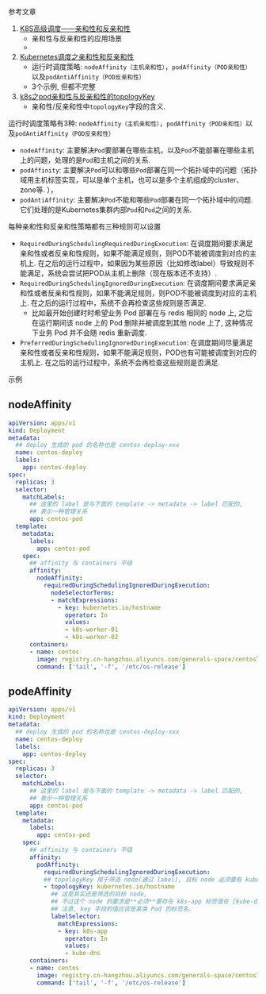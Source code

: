 参考文章

1. [K8S高级调度——亲和性和反亲和性](https://www.jianshu.com/p/61725f179223)
    - 亲和性与反亲和性的应用场景
    - 
2. [Kubernetes调度之亲和性和反亲和性](https://www.centos.bz/2018/06/kubernetes%E8%B0%83%E5%BA%A6%E4%B9%8B%E4%BA%B2%E5%92%8C%E6%80%A7%E5%92%8C%E5%8F%8D%E4%BA%B2%E5%92%8C%E6%80%A7/)
    - 运行时调度策略: `nodeAffinity（主机亲和性）`，`podAffinity（POD亲和性）`以及`podAntiAffinity（POD反亲和性）`
    - 3个示例, 但都不完整
3. [k8s之pod亲和性与反亲和性的topologyKey](https://blog.csdn.net/asdfsadfasdfsa/article/details/106027367)
    - 亲和性/反亲和性中`topologyKey`字段的含义.

运行时调度策略有3种: `nodeAffinity（主机亲和性）`，`podAffinity（POD亲和性）`以及`podAntiAffinity（POD反亲和性）`

- `nodeAffinity`: 主要解决`Pod`要部署在哪些主机，以及`Pod`不能部署在哪些主机上的问题，处理的是`Pod`和主机之间的关系. 
- `podAffinity`: 主要解决`Pod`可以和哪些`Pod`部署在同一个拓扑域中的问题（拓扑域用主机标签实现，可以是单个主机，也可以是多个主机组成的cluster、zone等. ），
- `podAntiAffinity`: 主要解决`Pod`不能和哪些`Pod`部署在同一个拓扑域中的问题. 它们处理的是Kubernetes集群内部`Pod`和`Pod`之间的关系. 

每种亲和性和反亲和性策略都有三种规则可以设置

- `RequiredDuringSchedulingRequiredDuringExecution`: 在调度期间要求满足亲和性或者反亲和性规则，如果不能满足规则，则POD不能被调度到对应的主机上. 在之后的运行过程中，如果因为某些原因（比如修改label）导致规则不能满足，系统会尝试把POD从主机上删除（现在版本还不支持）. 
- `RequiredDuringSchedulingIgnoredDuringExecution`: 在调度期间要求满足亲和性或者反亲和性规则，如果不能满足规则，则POD不能被调度到对应的主机上. 在之后的运行过程中，系统不会再检查这些规则是否满足. 
    - 比如最开始创建时时希望业务 Pod 部署在与 redis 相同的 node 上, 之后在运行期间该 node 上的 Pod 删除并被调度到其他 node 上了, 这种情况下业务 Pod 并不会随 redis 重新调度.
- `PreferredDuringSchedulingIgnoredDuringExecution`: 在调度期间尽量满足亲和性或者反亲和性规则，如果不能满足规则，POD也有可能被调度到对应的主机上. 在之后的运行过程中，系统不会再检查这些规则是否满足. 

示例

## nodeAffinity

```yaml
apiVersion: apps/v1
kind: Deployment
metadata:
  ## deploy 生成的 pod 的名称也是 centos-deploy-xxx
  name: centos-deploy
  labels:
    app: centos-deploy
spec:
  replicas: 3
  selector:
    matchLabels:
      ## 这里的 label 是与下面的 template -> metadata -> label 匹配的,
      ## 表示一种管理关系
      app: centos-pod
  template:
    metadata:
      labels:
        app: centos-pod
    spec:
      ## affinity 与 containers 平级
      affinity:
        nodeAffinity:
          requiredDuringSchedulingIgnoredDuringExecution:
            nodeSelectorTerms:
            - matchExpressions:
              - key: kubernetes.io/hostname
                operator: In
                values:
                - k8s-worker-01
                - k8s-worker-02
      containers:
      - name: centos
        image: registry.cn-hangzhou.aliyuncs.com/generals-space/centos7
        command: ['tail', '-f', '/etc/os-release']
```

## podeAffinity

```yaml
apiVersion: apps/v1
kind: Deployment
metadata:
  ## deploy 生成的 pod 的名称也是 centos-deploy-xxx
  name: centos-deploy
  labels:
    app: centos-deploy
spec:
  replicas: 3
  selector:
    matchLabels:
      ## 这里的 label 是与下面的 template -> metadata -> label 匹配的,
      ## 表示一种管理关系
      app: centos-pod
  template:
    metadata:
      labels:
        app: centos-pod
    spec:
      ## affinity 与 containers 平级
      affinity:
        podAffinity:
          requiredDuringSchedulingIgnoredDuringExecution:
          ## topologyKey 用于筛选 node(通过 label), 目标 node 必须要有 kubernetes.io/hostname 标签.
          - topologyKey: kubernetes.io/hostname
            ## 这里其实还是筛选的目标 node, 
            ## 不过这个 node 的要求是**必须**要存在 k8s-app 标签值在 [kube-dns] 的 **Pod**
            ## 注意, key 字段的值应该是某类 Pod 的标签名.
            labelSelector:
              matchExpressions:
              - key: k8s-app
                operator: In
                values:
                - kube-dns
      containers:
      - name: centos
        image: registry.cn-hangzhou.aliyuncs.com/generals-space/centos7
        command: ['tail', '-f', '/etc/os-release']
```
